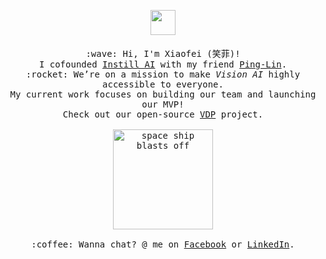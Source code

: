 <p align="middle">
  <img height=40 src="https://media.giphy.com/media/LPCZeLoIGfFCBnMHQT/giphy.gif">
  <samp>
    <br><br>:wave: Hi, I'm Xiaofei (笑菲)! 
    <br>I cofounded <a href="https://instill.tech">Instill AI</a> with my friend <a href="https://github.com/pinglin">Ping-Lin</a>.
    <br>:rocket: We’re on a mission to make <em>Vision AI</em> highly accessible to everyone.
    <br>My current work focuses on building our team and launching our MVP! 
    <br>Check out our open-source <a href="https://github.com/instill-ai/vdp">VDP</a> project.
    <br><br><img height=160 alt="space ship blasts off" src="https://media.giphy.com/media/pdmlMTaKjVauo9cxsH/giphy.gif">
    <br><br>:coffee: Wanna chat? @ me on <a href="https://www.facebook.com/xiaofei.du.283/">Facebook</a> or <a href="https://www.linkedin.com/in/xiaofeidu/">LinkedIn</a>.
  </samp>
</p>

<br>

